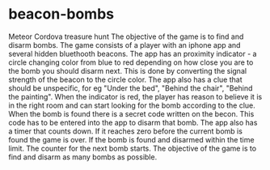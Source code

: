 # beacon-bombs
Meteor Cordova treasure hunt
The objective of the game is to find and disarm bombs. The game consists of a player with an iphone app and several hidden bluethooth beacons. The app has an proximity indicator - a circle changing color from blue to red depending on how close you are to the bomb you should disarm next. This is done by converting the signal strength of the beacon to the circle color. The app also has a clue that should be unspecific, for eg "Under the bed", "Behind the chair", "Behind the painting". When the indicator is red, the player has reason to believe it is in the right room and can start looking for the bomb according to the clue. When the bomb is found there is a secret code written on the becon. This code has to be entered into the app to disarm that bomb. The app also has a timer that counts down. If it reaches zero before the current bomb is found the game is over. If the bomb is found and disarmed within the time limit. The counter for the next bomb starts. The objective of the game is to find and disarm as many bombs as possible. 
